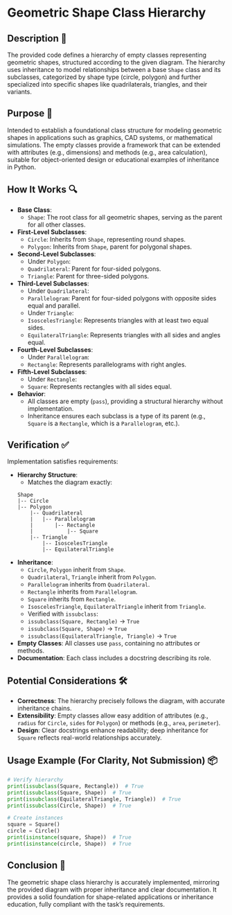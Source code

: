# Geometric Shape Class Hierarchy

## Description 📝

The provided code defines a hierarchy of empty classes representing geometric shapes, structured according to the given diagram.
The hierarchy uses inheritance to model relationships between a base `Shape` class and its subclasses, categorized by shape type (circle, polygon) and further specialized into specific shapes like quadrilaterals, triangles, and their variants.

## Purpose 🎯

Intended to establish a foundational class structure for modeling geometric shapes in applications such as graphics, CAD systems, or mathematical simulations.
The empty classes provide a framework that can be extended with attributes (e.g., dimensions) and methods (e.g., area calculation), suitable for object-oriented design or educational examples of inheritance in Python.

## How It Works 🔍

-   **Base Class**:
    -   `Shape`: The root class for all geometric shapes, serving as the parent for all other classes.
-   **First-Level Subclasses**:
    -   `Circle`: Inherits from `Shape`, representing round shapes.
    -   `Polygon`: Inherits from `Shape`, parent for polygonal shapes.
-   **Second-Level Subclasses**:
    -   Under `Polygon`:
    -   `Quadrilateral`: Parent for four-sided polygons.
    -   `Triangle`: Parent for three-sided polygons.
-   **Third-Level Subclasses**:
    -   Under `Quadrilateral`:
    -   `Parallelogram`: Parent for four-sided polygons with opposite sides equal and parallel.
    -   Under `Triangle`:
    -   `IsoscelesTriangle`: Represents triangles with at least two equal sides.
    -   `EquilateralTriangle`: Represents triangles with all sides and angles equal.
-   **Fourth-Level Subclasses**:
    -   Under `Parallelogram`:
    -   `Rectangle`: Represents parallelograms with right angles.
-   **Fifth-Level Subclasses**:
    -   Under `Rectangle`:
    -   `Square`: Represents rectangles with all sides equal.
-   **Behavior**:
    -   All classes are empty (`pass`), providing a structural hierarchy without implementation.
    -   Inheritance ensures each subclass is a type of its parent (e.g., `Square` is a `Rectangle`, which is a `Parallelogram`, etc.).

## Verification ✅

Implementation satisfies requirements:

-   **Hierarchy Structure**:
    -   Matches the diagram exactly:
    ```
    Shape
    |-- Circle
    |-- Polygon
        |-- Quadrilateral
        |   |-- Parallelogram
        |       |-- Rectangle
        |           |-- Square
        |-- Triangle
            |-- IsoscelesTriangle
            |-- EquilateralTriangle
    ```
-   **Inheritance**:
    -   `Circle`, `Polygon` inherit from `Shape`.
    -   `Quadrilateral`, `Triangle` inherit from `Polygon`.
    -   `Parallelogram` inherits from `Quadrilateral`.
    -   `Rectangle` inherits from `Parallelogram`.
    -   `Square` inherits from `Rectangle`.
    -   `IsoscelesTriangle`, `EquilateralTriangle` inherit from `Triangle`.
    -   Verified with `issubclass`:
    -   `issubclass(Square, Rectangle)` → `True`
    -   `issubclass(Square, Shape)` → `True`
    -   `issubclass(EquilateralTriangle, Triangle)` → `True`
-   **Empty Classes**: All classes use `pass`, containing no attributes or methods.
-   **Documentation**: Each class includes a docstring describing its role.

## Potential Considerations 🛠️

-   **Correctness**: The hierarchy precisely follows the diagram, with accurate inheritance chains.
-   **Extensibility**: Empty classes allow easy addition of attributes (e.g., `radius` for `Circle`, `sides` for `Polygon`) or methods (e.g., `area`, `perimeter`).
-   **Design**: Clear docstrings enhance readability; deep inheritance for `Square` reflects real-world relationships accurately.

## Usage Example (For Clarity, Not Submission) 📦

```python
# Verify hierarchy
print(issubclass(Square, Rectangle))  # True
print(issubclass(Square, Shape))  # True
print(issubclass(EquilateralTriangle, Triangle))  # True
print(issubclass(Circle, Shape))  # True

# Create instances
square = Square()
circle = Circle()
print(isinstance(square, Shape))  # True
print(isinstance(circle, Shape))  # True
```

## Conclusion 🚀

The geometric shape class hierarchy is accurately implemented, mirroring the provided diagram with proper inheritance and clear documentation.
It provides a solid foundation for shape-related applications or inheritance education, fully compliant with the task’s requirements.
